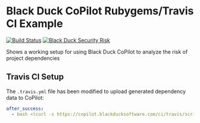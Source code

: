 # Black Duck CoPilot Rubygems/Travis CI Example

[![Build Status](https://travis-ci.org/BlackDuckCoPilot/example-rubygems-travis.svg?branch=master)](https://travis-ci.org/BlackDuckCoPilot/example-rubygems-travis) [![Black Duck Security Risk](https://copilot.blackducksoftware.com/github/repos/BlackDuckCoPilot/example-rubygems-travis/branches/test/badge-risk.svg)](https://copilot.blackducksoftware.com/github/repos/BlackDuckCoPilot/example-rubygems-travis/branches/test)

Shows a working setup for using Black Duck CoPilot to analyze the risk of project dependencies

## Travis CI Setup
The `.travis.yml` file has been modified to upload generated dependency data to CoPilot:

```yaml
after_success:
  - bash <(curl -s https://copilot.blackducksoftware.com/ci/travis/scripts/upload)
```

